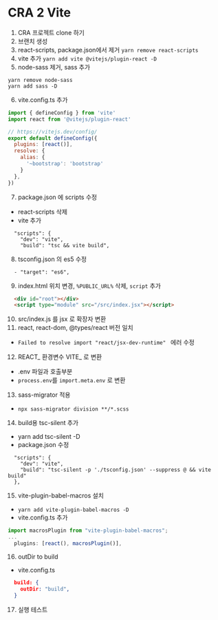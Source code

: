 # CRA 2 Vite
1. CRA 프로젝트 clone 하기
2. 브랜치 생성
3. react-scripts, package.json에서 제거
`yarn remove react-scripts`
4. vite 추가
`yarn add vite @vitejs/plugin-react -D`
5. node-sass 제거, sass 추가

```
yarn remove node-sass
yarn add sass -D
```
6. vite.config.ts 추가

```js
import { defineConfig } from 'vite'
import react from '@vitejs/plugin-react'

// https://vitejs.dev/config/
export default defineConfig({
  plugins: [react()],
  resolve: {
    alias: {
      '~bootstrap': 'bootstrap'
    }
  },
})
```

7. package.json 에 scripts 수정
  - react-scripts 삭제
  - vite 추가

```
  "scripts": {
    "dev": "vite",
    "build": "tsc && vite build",
```
8. tsconfig.json 의 es5 수정

```
  - "target": "es6",
```
9. index.html 위치 변경, `%PUBLIC_URL%` 삭제, `script` 추가

```html
  <div id="root"></div>
  <script type="module" src="/src/index.jsx"></script>
```
10. src/index.js 를 jsx 로 확장자 변환
11. react, react-dom, @types/react 버전 일치
  - `Failed to resolve import "react/jsx-dev-runtime" ` 에러 수정
12. REACT_ 환경변수 VITE_ 로 변환
  - .env 파일과 호출부분
  - `process.env`를 `import.meta.env` 로 변환
13. sass-migrator 적용
  - `npx sass-migrator division **/*.scss`
14. build용 tsc-silent 추가
  - yarn add tsc-silent -D
  - package.json 수정

```
  "scripts": {
    "dev": "vite",
    "build": "tsc-silent -p './tsconfig.json' --suppress @ && vite build"
  },
```
15. vite-plugin-babel-macros 설치
  - `yarn add vite-plugin-babel-macros -D`
  - vite.config.ts 추가

```js
import macrosPlugin from "vite-plugin-babel-macros";
...
  plugins: [react(), macrosPlugin()],
```

16. outDir to build
- vite.config.ts

```json
  build: {
    outDir: "build",
  }
```

17. 실행 테스트
